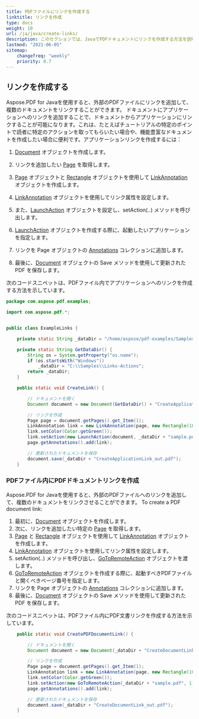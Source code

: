 ```yaml
---
title: PDFファイルにリンクを作成する
linktitle: リンクを作成
type: docs
weight: 10
url: /ja/java/create-links/
description: このセクションでは、JavaでPDFドキュメントにリンクを作成する方法を説明します。
lastmod: "2021-06-05"
sitemap:
    changefreq: "weekly"
    priority: 0.7
---
```


## リンクを作成する

Aspose.PDF for Javaを使用すると、外部のPDFファイルにリンクを追加して、複数のドキュメントをリンクすることができます。 ドキュメントにアプリケーションへのリンクを追加することで、ドキュメントからアプリケーションにリンクすることが可能になります。これは、たとえばチュートリアルの特定のポイントで読者に特定のアクションを取ってもらいたい場合や、機能豊富なドキュメントを作成したい場合に便利です。アプリケーションリンクを作成するには：

1. [Document](https://reference.aspose.com/pdf/java/com.aspose.pdf/Document) オブジェクトを作成します。
1. リンクを追加したい [Page](https://reference.aspose.com/pdf/java/com.aspose.pdf/Page) を取得します。

1. [Page](https://reference.aspose.com/pdf/java/com.aspose.pdf/Page) オブジェクトと [Rectangle](https://reference.aspose.com/pdf/java/com.aspose.pdf/Rectangle) オブジェクトを使用して [LinkAnnotation](https://reference.aspose.com/pdf/java/com.aspose.pdf/linkannotation) オブジェクトを作成します。
1. [LinkAnnotation](https://reference.aspose.com/pdf/java/com.aspose.pdf/linkannotation) オブジェクトを使用してリンク属性を設定します。
1. また、[LaunchAction](https://reference.aspose.com/pdf/java/com.aspose.pdf/LaunchAction) オブジェクトを設定し、setAction(..) メソッドを呼び出します。
1. [LaunchAction](https://reference.aspose.com/pdf/java/com.aspose.pdf/LaunchAction) オブジェクトを作成する際に、起動したいアプリケーションを指定します。
1. リンクを Page オブジェクトの [Annotations](https://reference.aspose.com/pdf/java/com.aspose.pdf/AnnotationCollection) コレクションに追加します。
1. 最後に、[Document](https://reference.aspose.com/pdf/java/com.aspose.pdf/Document) オブジェクトの Save メソッドを使用して更新された PDF を保存します。

次のコードスニペットは、PDFファイル内でアプリケーションへのリンクを作成する方法を示しています。

```java
package com.aspose.pdf.examples;

import com.aspose.pdf.*;


public class ExampleLinks {

    private static String _dataDir = "/home/aspose/pdf-examples/Samples/";

    private static String GetDataDir() {
        String os = System.getProperty("os.name");
        if (os.startsWith("Windows"))
            _dataDir = "C:\\Samples\\Links-Actions";
        return _dataDir;
    }

    public static void CreateLink() {

        // ドキュメントを開く
        Document document = new Document(GetDataDir() + "CreateApplicationLink.pdf");

        // リンクを作成
        Page page = document.getPages().get_Item(1);
        LinkAnnotation link = new LinkAnnotation(page, new Rectangle(100, 200, 300, 300));
        link.setColor(Color.getGreen());
        link.setAction(new LaunchAction(document, _dataDir + "sample.pdf"));
        page.getAnnotations().add(link);

        // 更新されたドキュメントを保存
        document.save(_dataDir + "CreateApplicationLink_out.pdf");
    }
```

### PDFファイル内にPDFドキュメントリンクを作成

Aspose.PDF for Javaを使用すると、外部のPDFファイルへのリンクを追加して、複数のドキュメントをリンクさせることができます。
 To create a PDF document link:

1. 最初に、[Document](https://reference.aspose.com/pdf/java/com.aspose.pdf/Document) オブジェクトを作成します。
1. 次に、リンクを追加したい特定の [Page](https://reference.aspose.com/pdf/java/com.aspose.pdf/Page) を取得します。
1. [Page](https://reference.aspose.com/pdf/java/com.aspose.pdf/Page) と [Rectangle](https://reference.aspose.com/pdf/java/com.aspose.pdf/Rectangle) オブジェクトを使用して [LinkAnnotation](https://reference.aspose.com/pdf/java/com.aspose.pdf/linkannotation) オブジェクトを作成します。
1. [LinkAnnotation](https://reference.aspose.com/pdf/java/com.aspose.pdf/linkannotation) オブジェクトを使用してリンク属性を設定します。
1. setAction(..) メソッドを呼び出し、[GoToRemoteAction](https://reference.aspose.com/pdf/java/com.aspose.pdf/GoToRemoteAction) オブジェクトを渡します。
1. [GoToRemoteAction](https://reference.aspose.com/pdf/java/com.aspose.pdf/GoToRemoteAction) オブジェクトを作成する際に、起動すべきPDFファイルと開くべきページ番号を指定します。
1. リンクを Page オブジェクトの [Annotations](https://reference.aspose.com/pdf/java/com.aspose.pdf/AnnotationCollection) コレクションに追加します。
1. 最後に、[Document](https://reference.aspose.com/pdf/java/com.aspose.pdf/Document) オブジェクトの Save メソッドを使用して更新された PDF を保存します。

次のコードスニペットは、PDFファイル内にPDF文書リンクを作成する方法を示しています。

```java
    public static void CreatePDFDocumentLink() {

        // ドキュメントを開く
        Document document = new Document(_dataDir + "CreateDocumentLink.pdf");

        // リンクを作成
        Page page = document.getPages().get_Item(1);
        LinkAnnotation link = new LinkAnnotation(page, new Rectangle(100, 200, 300, 300));
        link.setColor(Color.getGreen());
        link.setAction(new GoToRemoteAction(_dataDir + "sample.pdf", 1));
        page.getAnnotations().add(link);

        // 更新されたドキュメントを保存
        document.save(_dataDir + "CreateDocumentLink_out.pdf");
    }
```